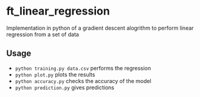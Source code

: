 # ft_linear_regression

Implementation in python of a gradient descent alogrithm to perform linear regression from a set of data

## Usage

- `python training.py data.csv` performs the regression
- `python plot.py` plots the results
- `python accuracy.py` checks the accuracy of the model
- `python prediction.py` gives predictions
